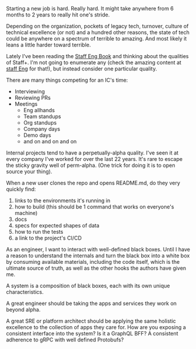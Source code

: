 

Starting a new job is hard. Really hard. It might take anywhere from 6 months to
2 years to really hit one's stride.

Depending on the organization, pockets of legacy tech, turnover, culture of
technical excellence (or not) and a hundred other reasons, the state of tech
could be anywhere on a spectrum of terrible to amazing. And most likely it
leans a little harder toward terrible.

Lately I've been reading the [Staff Eng Book](https://staffeng.com/book) and
thinking about the qualities of Staff+. I'm not going to enumerate any (check
the amazing content at [staff Eng](https://staffeng.com/) for that!), but
instead consider one particular quality.

There are many things competing for an IC's time:

- Interviewing
- Reviewing PRs
- Meetings
  - Eng allhands
  - Team standups
  - Org standups
  - Company days
  - Demo days
  - and on and on and on

Internal projects tend to have a perpetually-alpha quality. I've seen it at
every company I've worked for over the last 22 years. It's rare to escape the
sticky gravity well of perm-alpha. (One trick for doing it is to open source
your thing).

When a new user clones the repo and opens README.md, do they very quickly find:

1. links to the environments it's running in
1. how to build (this should be 1 command that works on everyone's machine)
1. docs
1. specs for expected shapes of data
1. how to run the tests
1. a link to the project's CI/CD

As an engineer, I want to interact with well-defined black boxes. Until I have a
reason to understand the internals and turn the black box into a white box by
consuming available materials, including the code itself, which is the ultimate
source of truth, as well as the other hooks the authors have given me.

A system is a composition of black boxes, each with its own unique
characteristics.

A great engineer should be taking the apps and services they work on beyond
alpha.

A great SRE or platform architect should be applying the same holistic
excellence to the collection of apps they care for. How are you exposing a
consistent interface into the system? Is it a GraphQL BFF? A consistent
adherence to gRPC with well defined Protobufs?


